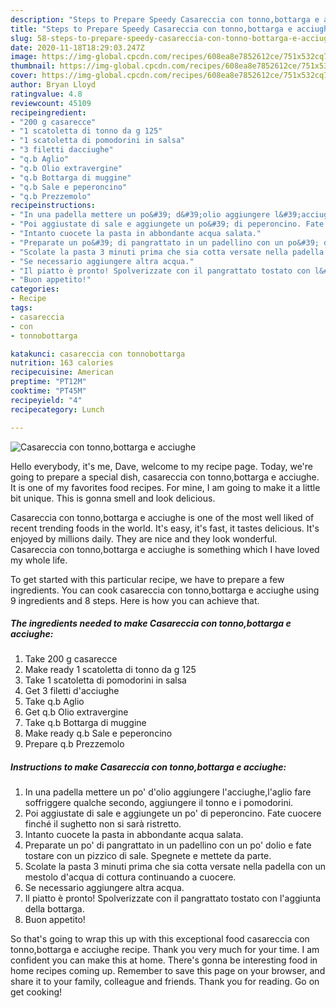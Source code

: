 ```yaml
---
description: "Steps to Prepare Speedy Casareccia con tonno,bottarga e acciughe"
title: "Steps to Prepare Speedy Casareccia con tonno,bottarga e acciughe"
slug: 58-steps-to-prepare-speedy-casareccia-con-tonno-bottarga-e-acciughe
date: 2020-11-18T18:29:03.247Z
image: https://img-global.cpcdn.com/recipes/608ea8e7852612ce/751x532cq70/casareccia-con-tonnobottarga-e-acciughe-recipe-main-photo.jpg
thumbnail: https://img-global.cpcdn.com/recipes/608ea8e7852612ce/751x532cq70/casareccia-con-tonnobottarga-e-acciughe-recipe-main-photo.jpg
cover: https://img-global.cpcdn.com/recipes/608ea8e7852612ce/751x532cq70/casareccia-con-tonnobottarga-e-acciughe-recipe-main-photo.jpg
author: Bryan Lloyd
ratingvalue: 4.8
reviewcount: 45109
recipeingredient:
- "200 g casarecce"
- "1 scatoletta di tonno da g 125"
- "1 scatoletta di pomodorini in salsa"
- "3 filetti dacciughe"
- "q.b Aglio"
- "q.b Olio extravergine"
- "q.b Bottarga di muggine"
- "q.b Sale e peperoncino"
- "q.b Prezzemolo"
recipeinstructions:
- "In una padella mettere un po&#39; d&#39;olio aggiungere l&#39;acciughe,l&#39;aglio fare soffriggere qualche secondo, aggiungere il tonno e i pomodorini."
- "Poi aggiustate di sale e aggiungete un po&#39; di peperoncino. Fate cuocere finché il sughetto non si sarà ristretto."
- "Intanto cuocete la pasta in abbondante acqua salata."
- "Preparate un po&#39; di pangrattato in un padellino con un po&#39; dolio e fate tostare con un pizzico di sale. Spegnete e mettete da parte."
- "Scolate la pasta 3 minuti prima che sia cotta versate nella padella con un mestolo d&#39;acqua di cottura continuando a cuocere."
- "Se necessario aggiungere altra acqua."
- "Il piatto è pronto! Spolverizzate con il pangrattato tostato con l&#39;aggiunta della bottarga."
- "Buon appetito!"
categories:
- Recipe
tags:
- casareccia
- con
- tonnobottarga

katakunci: casareccia con tonnobottarga 
nutrition: 163 calories
recipecuisine: American
preptime: "PT12M"
cooktime: "PT45M"
recipeyield: "4"
recipecategory: Lunch

---
```



![Casareccia con tonno,bottarga e acciughe](https://img-global.cpcdn.com/recipes/608ea8e7852612ce/751x532cq70/casareccia-con-tonnobottarga-e-acciughe-recipe-main-photo.jpg)

Hello everybody, it's me, Dave, welcome to my recipe page. Today, we're going to prepare a special dish, casareccia con tonno,bottarga e acciughe. It is one of my favorites food recipes. For mine, I am going to make it a little bit unique. This is gonna smell and look delicious.

Casareccia con tonno,bottarga e acciughe is one of the most well liked of recent trending foods in the world. It's easy, it's fast, it tastes delicious. It's enjoyed by millions daily. They are nice and they look wonderful. Casareccia con tonno,bottarga e acciughe is something which I have loved my whole life.




To get started with this particular recipe, we have to prepare a few ingredients. You can cook casareccia con tonno,bottarga e acciughe using 9 ingredients and 8 steps. Here is how you can achieve that.

<!--inarticleads1-->

##### The ingredients needed to make Casareccia con tonno,bottarga e acciughe:

1. Take 200 g casarecce
1. Make ready 1 scatoletta di tonno da g 125
1. Take 1 scatoletta di pomodorini in salsa
1. Get 3 filetti d&#39;acciughe
1. Take q.b Aglio
1. Get q.b Olio extravergine
1. Take q.b Bottarga di muggine
1. Make ready q.b Sale e peperoncino
1. Prepare q.b Prezzemolo




<!--inarticleads2-->

##### Instructions to make Casareccia con tonno,bottarga e acciughe:

1. In una padella mettere un po&#39; d&#39;olio aggiungere l&#39;acciughe,l&#39;aglio fare soffriggere qualche secondo, aggiungere il tonno e i pomodorini.
1. Poi aggiustate di sale e aggiungete un po&#39; di peperoncino. Fate cuocere finché il sughetto non si sarà ristretto.
1. Intanto cuocete la pasta in abbondante acqua salata.
1. Preparate un po&#39; di pangrattato in un padellino con un po&#39; dolio e fate tostare con un pizzico di sale. Spegnete e mettete da parte.
1. Scolate la pasta 3 minuti prima che sia cotta versate nella padella con un mestolo d&#39;acqua di cottura continuando a cuocere.
1. Se necessario aggiungere altra acqua.
1. Il piatto è pronto! Spolverizzate con il pangrattato tostato con l&#39;aggiunta della bottarga.
1. Buon appetito!




So that's going to wrap this up with this exceptional food casareccia con tonno,bottarga e acciughe recipe. Thank you very much for your time. I am confident you can make this at home. There's gonna be interesting food in home recipes coming up. Remember to save this page on your browser, and share it to your family, colleague and friends. Thank you for reading. Go on get cooking!
